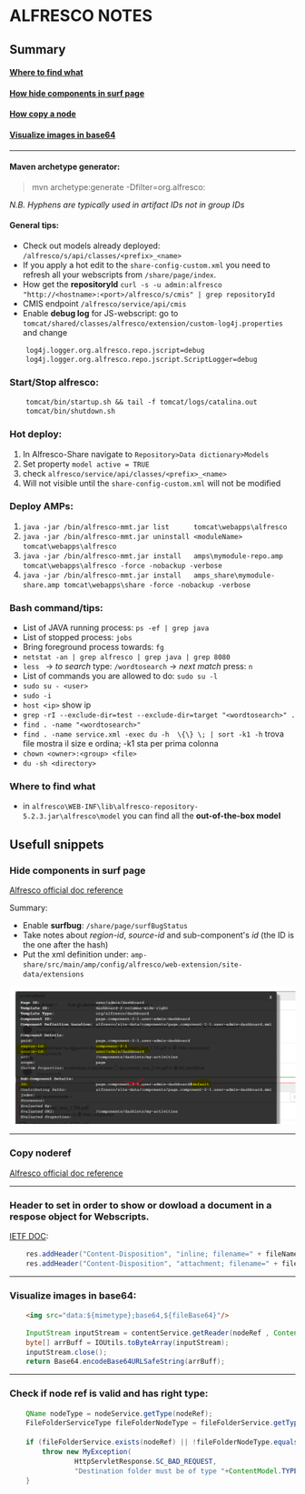 # ALFRESCO NOTES

## Summary

#### [Where to find what](#where-to-find-what-1)
#### [How hide components in surf page](#hide-components-in-surf-page)
#### [How copy a node](#copy-noderef)
#### [Visualize images in base64](#visualize-images-in-base64)

----------

#### Maven archetype generator:
> mvn archetype:generate -Dfilter=org.alfresco:

*N.B. Hyphens are typically used in artifact IDs not in group IDs*

#### General tips:
- Check out models already deployed: `/alfresco/s/api/classes/<prefix>_<name>`
- If you apply a hot edit to the `share-config-custom.xml` you need to refresh all your webscripts from `/share/page/index`.
- How get the **repositoryId** `curl -s -u admin:alfresco "http://<hostname>:<port>/alfresco/s/cmis" | grep repositoryId `
- CMIS endpoint `/alfresco/service/api/cmis`
- Enable **debug log** for JS-webscript: go to `tomcat/shared/classes/alfresco/extension/custom-log4j.properties` and change
````
    log4j.logger.org.alfresco.repo.jscript=debug
    log4j.logger.org.alfresco.repo.jscript.ScriptLogger=debug
````

### Start/Stop alfresco:
````
    tomcat/bin/startup.sh && tail -f tomcat/logs/catalina.out 
    tomcat/bin/shutdown.sh
````

### Hot deploy:
1. In Alfresco-Share navigate to `Repository>Data dictionary>Models`
2. Set property `model active = TRUE`
3. check `alfresco/service/api/classes/<prefix>_<name>`
4. Will not visible until the `share-config-custom.xml` will not be modified

### Deploy AMPs:
1. ` java -jar /bin/alfresco-mmt.jar list      tomcat\webapps\alfresco `
2. ` java -jar /bin/alfresco-mmt.jar uninstall <moduleName> tomcat\webapps\alfresco `
3. ` java -jar /bin/alfresco-mmt.jar install   amps\mymodule-repo.amp tomcat\webapps\alfresco -force -nobackup -verbose `
4. ` java -jar /bin/alfresco-mmt.jar install   amps_share\mymodule-share.amp tomcat\webapps\share -force -nobackup -verbose `

### Bash command/tips:
- List of JAVA running process: `ps -ef | grep java ` 
- List of stopped process: `jobs `
- Bring foreground process towards: `fg ` 
- `netstat -an | grep alfresco | grep java | grep 8080 `
- `less ` -> *to search* type: `/wordtosearch` -> *next match* press: `n`
- List  of commands you are allowed to do: `sudo su -l `
- `sudo su - <user>`
- `sudo -i `
- `host <ip>` show ip
- `grep -rI --exclude-dir=test --exclude-dir=target "<wordtosearch>" . `
- `find . -name "<wordtosearch>" `
- `find . -name service.xml -exec du -h  \{\} \; | sort -k1 -h` trova file mostra il size e ordina; -k1 sta per prima colonna
- `chown <owner>:<group> <file>`
- `du -sh <directory>`

### Where to find what
- in `alfresco\WEB-INF\lib\alfresco-repository-5.2.3.jar\alfresco\model` you can find all the **out-of-the-box model**

## Usefull snippets

### Hide components in surf page
[Alfresco official doc reference](https://docs.alfresco.com/5.2/tasks/dev-extensions-share-tutorials-hide-content.html)

Summary:
 - Enable **surfbug**: `/share/page/surfBugStatus`
 - Take notes about *region-id*, *source-id* and sub-component's *id* (the ID is the one after the hash)
 - Put the xml definition under: `amp-share/src/main/amp/config/alfresco/web-extension/site-data/extensions`
 
 ![SurfBug](img/surfBug_information.png)


----------

### Copy noderef
[Alfresco official doc reference](https://docs.alfresco.com/5.2/references/dev-services-copy.html)

----------

###  Header to set in order to show or dowload a document in a respose object for Webscripts. 
[IETF DOC](https://www.ietf.org/rfc/rfc2183.txt):
``` java
    res.addHeader("Content-Disposition", "inline; filename=" + fileName);
    res.addHeader("Content-Disposition", "attachment; filename=" + fileName);
```

----------

### Visualize images in base64:
``` html
    <img src="data:${mimetype};base64,${fileBase64}"/>
```

``` java
    InputStream inputStream = contentService.getReader(nodeRef , ContentModel.PROP_CONTENT).getContentInputStream();
    byte[] arrBuff = IOUtils.toByteArray(inputStream);
    inputStream.close();
    return Base64.encodeBase64URLSafeString(arrBuff);
```

----------

### Check if node ref is valid and has right type:
``` java
    QName nodeType = nodeService.getType(nodeRef);
    FileFolderServiceType fileFolderNodeType = fileFolderService.getType(nodeType);

    if (fileFolderService.exists(nodeRef) || !fileFolderNodeType.equals(FileFolderServiceType.FOLDER) ) {
        throw new MyException(
                HttpServletResponse.SC_BAD_REQUEST,
                "Destination folder must be of type "+ContentModel.TYPE_FOLDER);
    }
```
